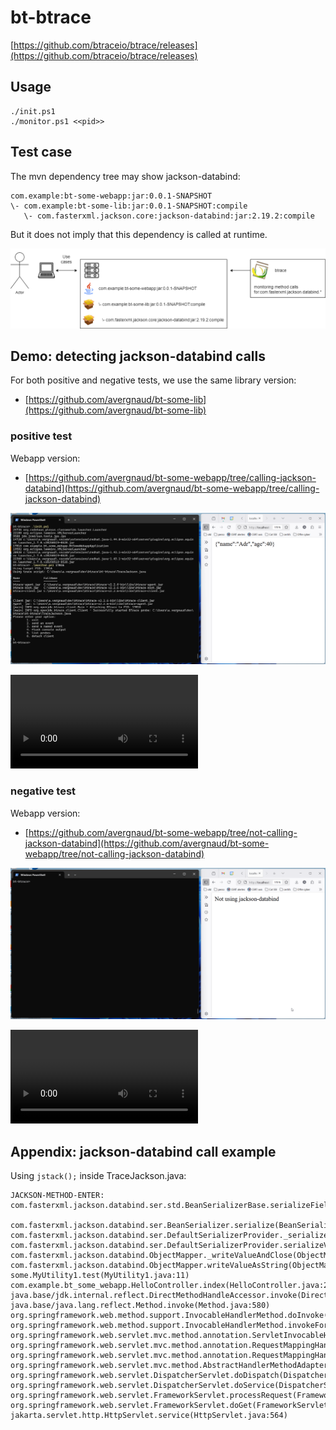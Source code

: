 # bt-btrace

[https://github.com/btraceio/btrace/releases](https://github.com/btraceio/btrace/releases)

## Usage

```
./init.ps1
./monitor.ps1 <<pid>>
```

## Test case

The mvn dependency tree may show jackson-databind:
```
com.example:bt-some-webapp:jar:0.0.1-SNAPSHOT
\- com.example:bt-some-lib:jar:0.0.1-SNAPSHOT:compile
   \- com.fasterxml.jackson.core:jackson-databind:jar:2.19.2:compile
```

But it does not imply that this dependency is called at runtime.

![test_case.drawio](./docs/test_case.drawio.png?raw=true)

## Demo: detecting jackson-databind calls

For both positive and negative tests, we use the same library version:
 * [https://github.com/avergnaud/bt-some-lib](https://github.com/avergnaud/bt-some-lib)

### positive test

Webapp version:
 * [https://github.com/avergnaud/bt-some-webapp/tree/calling-jackson-databind](https://github.com/avergnaud/bt-some-webapp/tree/calling-jackson-databind)

![calling-jackson-databind gif](./docs/calling-jackson-databind.gif?raw=true)

![calling-jackson-databind.webm](./docs/calling-jackson-databind.webm?raw=true)

### negative test

Webapp version:
 * [https://github.com/avergnaud/bt-some-webapp/tree/not-calling-jackson-databind](https://github.com/avergnaud/bt-some-webapp/tree/not-calling-jackson-databind)

![not-calling-jackson-databind gif](./docs/not-calling-jackson-databind.gif?raw=true)

![not-calling-jackson-databind.webm](./docs/not-calling-jackson-databind.webm?raw=true)

## Appendix: jackson-databind call example

Using `jstack();` inside TraceJackson.java:

```
JACKSON-METHOD-ENTER: com.fasterxml.jackson.databind.ser.std.BeanSerializerBase.serializeFields

com.fasterxml.jackson.databind.ser.BeanSerializer.serialize(BeanSerializer.java:183)
com.fasterxml.jackson.databind.ser.DefaultSerializerProvider._serialize(DefaultSerializerProvider.java:503)
com.fasterxml.jackson.databind.ser.DefaultSerializerProvider.serializeValue(DefaultSerializerProvider.java:342)
com.fasterxml.jackson.databind.ObjectMapper._writeValueAndClose(ObjectMapper.java:4859)
com.fasterxml.jackson.databind.ObjectMapper.writeValueAsString(ObjectMapper.java:4079)
some.MyUtility1.test(MyUtility1.java:11)
com.example.bt_some_webapp.HelloController.index(HelloController.java:21)
java.base/jdk.internal.reflect.DirectMethodHandleAccessor.invoke(DirectMethodHandleAccessor.java:103)
java.base/java.lang.reflect.Method.invoke(Method.java:580)
org.springframework.web.method.support.InvocableHandlerMethod.doInvoke(InvocableHandlerMethod.java:258)
org.springframework.web.method.support.InvocableHandlerMethod.invokeForRequest(InvocableHandlerMethod.java:191)
org.springframework.web.servlet.mvc.method.annotation.ServletInvocableHandlerMethod.invokeAndHandle(ServletInvocableHandlerMethod.java:118)
org.springframework.web.servlet.mvc.method.annotation.RequestMappingHandlerAdapter.invokeHandlerMethod(RequestMappingHandlerAdapter.java:991)
org.springframework.web.servlet.mvc.method.annotation.RequestMappingHandlerAdapter.handleInternal(RequestMappingHandlerAdapter.java:896)
org.springframework.web.servlet.mvc.method.AbstractHandlerMethodAdapter.handle(AbstractHandlerMethodAdapter.java:87)
org.springframework.web.servlet.DispatcherServlet.doDispatch(DispatcherServlet.java:1089)
org.springframework.web.servlet.DispatcherServlet.doService(DispatcherServlet.java:979)
org.springframework.web.servlet.FrameworkServlet.processRequest(FrameworkServlet.java:1014)
org.springframework.web.servlet.FrameworkServlet.doGet(FrameworkServlet.java:903)
jakarta.servlet.http.HttpServlet.service(HttpServlet.java:564)
```